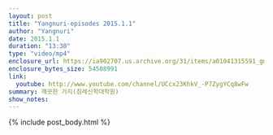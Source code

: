 ```yaml
---
layout: post
title: "Yangnuri-episodes 2015.1.1"
author: "Yangnuri"
date: 2015.1.1
duration: "13:30"
type: "video/mp4"
enclosure_url: https://ia902707.us.archive.org/31/items/a01041315591_gmail/%EA%B9%A8%EB%81%97%ED%95%9C%20%EA%B0%80%EC%A7%80%28%EC%B9%A8%EB%A1%80%EC%8B%A0%ED%95%99%EB%8C%80%ED%95%99%EC%9B%90%29.mp4
enclosure_bytes_size: 54508991
link:
  youtube: http://www.youtube.com/channel/UCcx23KhkV_-P7ZygYCq8wFw
summary: 깨끗한 가지(침례신학대학원)
show_notes:
---
```


{% include post_body.html %}
